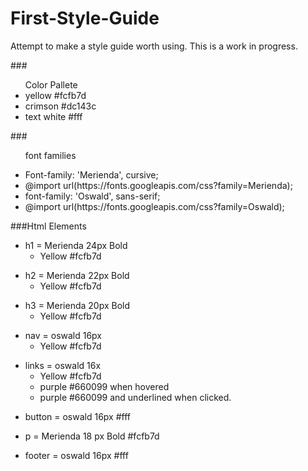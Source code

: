 # First-Style-Guide
<p>Attempt to make a style guide worth using. This is a work in progress.</P>
###<ul>Color Pallete
<li>yellow #fcfb7d</li> 
<li>crimson #dc143c</li>
<li>text white #fff</li></ul>

###<ul>font families
<li>Font-family: 'Merienda', cursive;</li>
<li>@import url(https://fonts.googleapis.com/css?family=Merienda);</li>
<li>font-family: 'Oswald', sans-serif;</li>
<li>@import url(https://fonts.googleapis.com/css?family=Oswald);</li></ul>

###Html Elements
<ul>
  <li>h1 = Merienda 24px Bold 
    <ul>
      <li>Yellow #fcfb7d</li>
    </ul>
  </li>
</ul>
<ul>
  <li>h2 = Merienda 22px Bold 
    <ul>
      <li>Yellow #fcfb7d</li>
    </ul>
  </li>
</ul>
<ul>
  <li>h3 = Merienda 20px Bold 
    <ul>
      <li>Yellow #fcfb7d</li>
    </ul>
  </li>
</ul>
<ul>
  <li>nav = oswald 16px 
    <ul>
      <li>Yellow #fcfb7d</li>
    </ul>
  </li>
</ul>
<ul>
  <li>links = oswald 16x 
    <ul>
      <li>Yellow #fcfb7d
        <li>purple #660099 when hovered</li>
        <li>purple #660099 and underlined when clicked.</li>
      </li>
    </ul>
  </li>  
</ul>
<ul>
  <li>button = oswald 16px #fff</li>
</ul>
<ul>
  <li>p = Merienda 18 px Bold #fcfb7d</li>
</ul>

<ul>
  <li>footer = oswald 16px #fff</li>
</ul>
  
 






